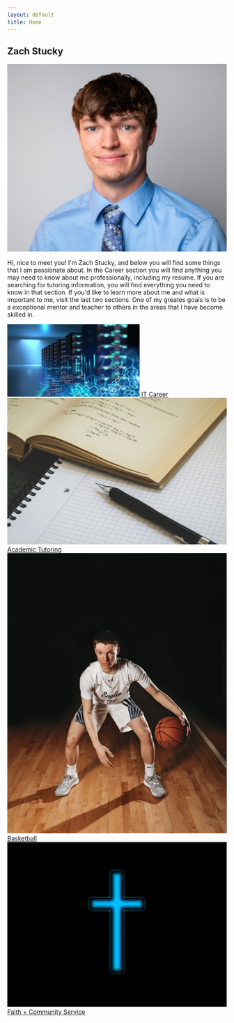 ```yaml
---
layout: default
title: Home
---
```


<section class="intro-banner">
  <div class="banner-text">
    <h1>Zach Stucky</h1>
  </div>
</section>

<section class="about responsive-about">
  <div class="profile-pic">
    <img src="/assets/profile.jpg" alt="Picture of Zachary">
  </div>
  <div class="about-text">
    <p>
      Hi, nice to meet you! I'm Zach Stucky, and below you will find some things that I am passionate about. In the Career section you will find anything you may need to know about me professionally, including my resume. If you are searching for tutoring information, you will find everything you need to know in that section. If you'd like to learn more about me and what is important to me, visit the last two sections. One of my greates goals is to be a exceptional mentor and teacher to others in the areas that I have become skilled in. 
    </p>
  </div>
</section>

<section class="grid">
  <a class="grid-item" href="/projects">
    <img src="/assets/it.jpg" alt="Career">
    <span>IT Career</span>
  </a>
  <a class="grid-item" href="/tutoring">
    <img src="/assets/tutoring.jpg" alt="Academic Tutoring">
    <span>Academic Tutoring</span>
  </a>
  <a class="grid-item" href="/coaching">
    <img src="/assets/basketball.jpeg" alt="Basketball">
    <span>Basketball</span>
  </a>
  <a class="grid-item" href="/faith">
    <img src="/assets/faith.jpg" alt="Faith">
    <span>Faith + Community Service</span>
  </a>
</section>

<footer class="site-footer">
  <div class="footer-links">
  </div>
</footer>